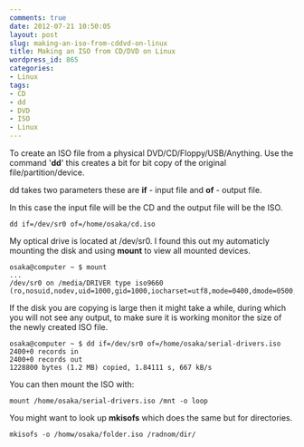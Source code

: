 ```yaml
---
comments: true
date: 2012-07-21 10:50:05
layout: post
slug: making-an-iso-from-cddvd-on-linux
title: Making an ISO from CD/DVD on Linux
wordpress_id: 865
categories:
- Linux
tags:
- CD
- dd
- DVD
- ISO
- Linux
---
```


To create an ISO file from a physical DVD/CD/Floppy/USB/Anything. Use the command '**dd**' this creates a bit for bit copy of the original file/partition/device. 

dd takes two parameters these are **if** - input file and **of** - output file.

In this case the input file will be the CD and the output file will be the ISO.


    
    
    dd if=/dev/sr0 of=/home/osaka/cd.iso
    



My optical drive is located at /dev/sr0. I found this out my automaticly mounting the disk and using **mount** to view all mounted devices.


    
    
    osaka@computer ~ $ mount
    ...
    /dev/sr0 on /media/DRIVER type iso9660 (ro,nosuid,nodev,uid=1000,gid=1000,iocharset=utf8,mode=0400,dmode=0500,uhelper=udisks)
    



If the disk you are copying is large then it might take a while, during which you will not see any output, to make sure it is working monitor the size of the newly created ISO file.


    
    
    osaka@computer ~ $ dd if=/dev/sr0 of=/home/osaka/serial-drivers.iso
    2400+0 records in
    2400+0 records out
    1228800 bytes (1.2 MB) copied, 1.84111 s, 667 kB/s
    



You can then mount the ISO with:

    
    
    mount /home/osaka/serial-drivers.iso /mnt -o loop
    



You might want to look up **mkisofs** which does the same but for directories.

    
    
    mkisofs -o /homw/osaka/folder.iso /radnom/dir/
    
